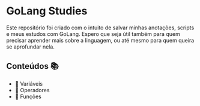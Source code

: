 # GoLang Studies

Este repositório foi criado com o intuito de salvar minhas anotações, scripts e meus estudos com GoLang. Espero que seja útil também para quem precisar aprender mais sobre a linguagem, ou até mesmo para quem queira se aprofundar nela.

  

## Conteúdos :books:

- :green_book: Variáveis
- :orange_book: Operadores
- :closed_book: Funções